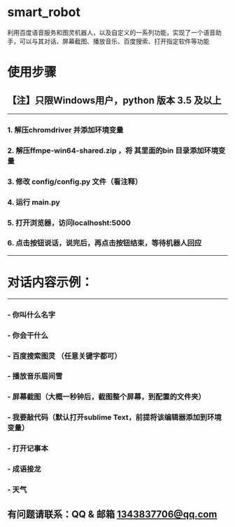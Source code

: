 # smart_robot
利用百度语音服务和图灵机器人，以及自定义的一系列功能，实现了一个语音助手，可以与其对话、屏幕截图、播放音乐、百度搜索、打开指定软件等功能

# 使用步骤
## 【注】只限Windows用户，python 版本 3.5 及以上
---
### 1. 解压chromdriver 并添加环境变量

### 2. 解压ffmpe-win64-shared.zip ，将 其里面的bin 目录添加环境变量

### 3. 修改 config/config.py 文件（看注释）

### 4. 运行 main.py

### 5. 打开浏览器，访问localhosht:5000

### 6. 点击按钮说话，说完后，再点击按钮结束，等待机器人回应
---
#  对话内容示例：
----
### - 你叫什么名字
### - 你会干什么
### - 百度搜索图灵 （任意关键字都可）
### - 播放音乐眉间雪
### - 屏幕截图（大概一秒钟后，截图整个屏幕，到配置的文件夹）
### - 我要敲代码（默认打开sublime Text，前提将该编辑器添加到环境变量）
### - 打开记事本
### - 成语接龙
### - 天气

## 有问题请联系：QQ & 邮箱 1343837706@qq.com

